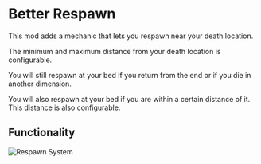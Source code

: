 # Better Respawn

This mod adds a mechanic that lets you respawn near your death location.

The minimum and maximum distance from your death location is configurable.

You will still respawn at your bed if you return from the end or if you die in another dimension.

You will also respawn at your bed if you are within a certain distance of it.
This distance is also configurable.


## Functionality

![Respawn System](https://i.imgur.com/zaz7fa9.png)